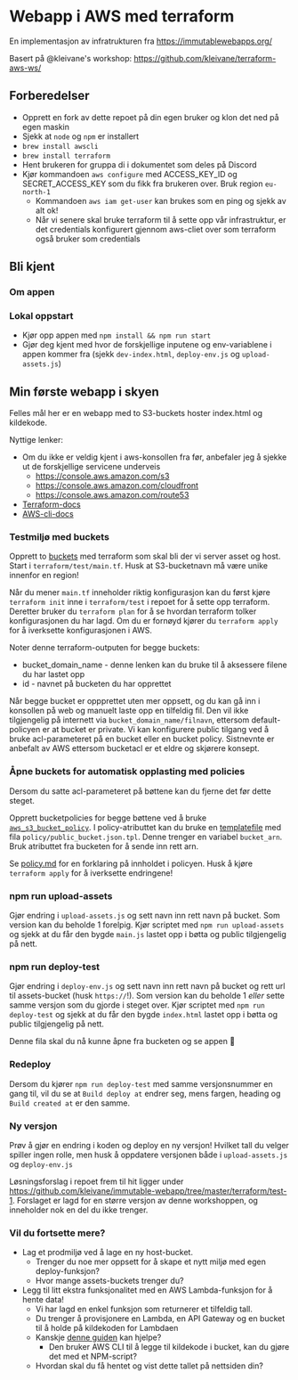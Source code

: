 # Webapp i AWS med terraform
En implementasjon av infratrukturen fra https://immutablewebapps.org/

Basert på @kleivane's workshop: https://github.com/kleivane/terraform-aws-ws/


## Forberedelser

- Opprett en fork av dette repoet på din egen bruker og klon det ned på egen maskin
- Sjekk at `node` og `npm` er installert
- `brew install awscli`
- `brew install terraform`
- Hent brukeren for gruppa di i dokumentet som deles på Discord
- Kjør kommandoen `aws configure` med ACCESS_KEY_ID og SECRET_ACCESS_KEY som du fikk fra brukeren over. Bruk region `eu-north-1`
    - Kommandoen `aws iam get-user` kan brukes som en ping og sjekk av alt ok!
    - Når vi senere skal bruke terraform til å sette opp vår infrastruktur, er det credentials konfigurert gjennom aws-cliet over som terraform også bruker som credentials


## Bli kjent

### Om appen

### Lokal oppstart

* Kjør opp appen med `npm install && npm run start`
* Gjør deg kjent med hvor de forskjellige inputene og env-variablene i appen kommer fra (sjekk `dev-index.html`, `deploy-env.js` og `upload-assets.js`)

## Min første webapp i skyen

Felles mål her er en webapp med to S3-buckets hoster index.html og kildekode.

Nyttige lenker:
* Om du ikke er veldig kjent i aws-konsollen fra før, anbefaler jeg å sjekke ut de forskjellige servicene
underveis
    - https://console.aws.amazon.com/s3
    - https://console.aws.amazon.com/cloudfront
    - https://console.aws.amazon.com/route53
* [Terraform-docs](https://www.terraform.io/docs/providers/aws/r/s3_bucket.html)
* [AWS-cli-docs](https://docs.aws.amazon.com/cli/latest/reference/s3/cp.html)


### Testmiljø med buckets

Opprett to [buckets](https://www.terraform.io/docs/providers/aws/r/s3_bucket.html) med terraform som skal bli der vi server asset og host. Start i `terraform/test/main.tf`. Husk at S3-bucketnavn må være unike innenfor en region!

Når du mener `main.tf` inneholder riktig konfigurasjon kan du først kjøre `terraform init` inne i `terraform/test` i repoet for å sette opp terraform. Deretter bruker du `terraform plan` for å se hvordan terraform tolker konfigurasjonen du har lagd. Om du er fornøyd kjører du `terraform apply` for å iverksette konfigurasjonen i AWS.

Noter denne terraform-outputen for begge buckets:
* bucket_domain_name - denne lenken kan du bruke til å aksessere filene du har lastet opp
* id - navnet på bucketen du har opprettet

Når begge bucket er oppprettet uten mer oppsett, og du kan gå inn i konsollen på web og manuelt laste opp en tilfeldig fil. Den vil ikke tilgjengelig på internett via `bucket_domain_name/filnavn`, ettersom default-policyen er at bucket er private. Vi kan konfigurere public tilgang ved å bruke acl-parameteret på en bucket eller en bucket policy. Sistnevnte er anbefalt av AWS  ettersom bucketacl er et eldre og skjørere konsept.


### Åpne buckets for automatisk opplasting med policies

Dersom du satte acl-parameteret på bøttene kan du fjerne det før dette steget.

Opprett bucketpolicies for begge bøttene ved å bruke [`aws_s3_bucket_policy`](https://www.terraform.io/docs/providers/aws/r/s3_bucket_policy.html). I policy-atributtet kan du bruke en [templatefile](https://www.terraform.io/docs/configuration/functions/templatefile.html) med fila `policy/public_bucket.json.tpl`. Denne trenger en variabel `bucket_arn`. Bruk atributtet fra bucketen for å sende inn rett arn.

Se [policy.md](terraform/test/policy/policy.md) for en forklaring på innholdet i policyen. Husk å kjøre `terraform apply` for å iverksette endringene!


### npm run upload-assets

Gjør endring i `upload-assets.js` og sett navn inn rett navn på bucket. Som version kan du beholde 1 forelpig. Kjør scriptet med `npm run upload-assets` og sjekk at du får den bygde `main.js` lastet opp i bøtta og public tilgjengelig på nett.


### npm run deploy-test

Gjør endring i `deploy-env.js` og sett navn inn rett navn på bucket og rett url til assets-bucket (husk `https://`!). Som version kan du beholde 1 *eller* sette samme versjon som du gjorde i steget over. Kjør scriptet med `npm run deploy-test` og sjekk at du får den bygde `index.html` lastet opp i bøtta og public tilgjengelig på nett.

Denne fila skal du nå kunne åpne fra bucketen og se appen :rocket:

### Redeploy

Dersom du kjører `npm run deploy-test` med samme versjonsnummer en gang til, vil du se at `Build deploy at` endrer seg, mens fargen, heading og `Build created at` er den samme.

### Ny versjon

Prøv å gjør en endring i koden og deploy en ny versjon! Hvilket tall du velger spiller ingen rolle, men husk å oppdatere versjonen både i `upload-assets.js` og `deploy-env.js`

Løsningsforslag i repoet frem til hit ligger under https://github.com/kleivane/immutable-webapp/tree/master/terraform/test-1. Forslaget er lagd for en større versjon av denne workshoppen, og inneholder nok en del du ikke trenger.

### Vil du fortsette mere?

* Lag et prodmiljø ved å lage en ny host-bucket. 
    * Trenger du noe mer oppsett for å skape et nytt miljø med egen deploy-funksjon?
    * Hvor mange assets-buckets trenger du?
* Legg til litt ekstra funksjonalitet med en AWS Lambda-funksjon for å hente data!
    * Vi har lagd en enkel funksjon som returnerer et tilfeldig tall.
    * Du trenger å provisjonere en Lambda, en API Gateway og en bucket til å holde på kildekoden for Lambdaen
    * Kanskje [denne guiden](https://learn.hashicorp.com/terraform/aws/lambda-api-gateway#making-changes-to-the-api-gateway-configuration) kan hjelpe?
        * Den bruker AWS CLI til å legge til kildekode i bucket, kan du gjøre det med et NPM-script?
    * Hvordan skal du få hentet og vist dette tallet på nettsiden din?
